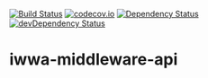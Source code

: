[![Build Status](https://travis-ci.org/innowatio/iwwa-middleware-api.svg?branch=master)](https://travis-ci.org/innowatio/iwwa-middleware-api)
[![codecov.io](https://codecov.io/github/innowatio/iwwa-middleware-api/coverage.svg?branch=master)](https://codecov.io/github/innowatio/iwwa-middleware-api?branch=master)
[![Dependency Status](https://david-dm.org/innowatio/iwwa-middleware-api.svg)](https://david-dm.org/innowatio/iwwa-middleware-api)
[![devDependency Status](https://david-dm.org/innowatio/iwwa-middleware-api/dev-status.svg)](https://david-dm.org/innowatio/iwwa-middleware-api#info=devDependencies)

# iwwa-middleware-api

